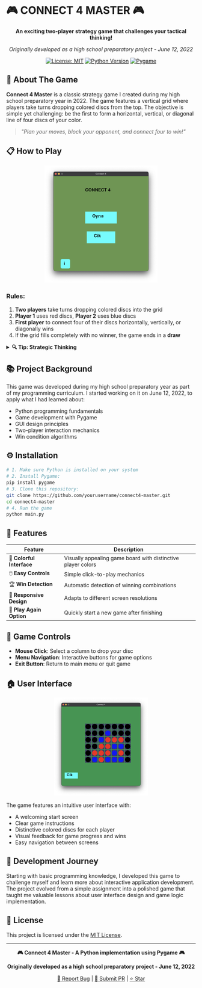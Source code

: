# 🎮 CONNECT 4 MASTER 🎮

<div align="center">
  
  **An exciting two-player strategy game that challenges your tactical thinking!**
  
  *Originally developed as a high school preparatory project - June 12, 2022*
  
  [![License: MIT](https://img.shields.io/badge/License-MIT-yellow.svg)](https://opensource.org/licenses/MIT)
  [![Python Version](https://img.shields.io/badge/python-3.6+-blue.svg)](https://www.python.org/downloads/)
  [![Pygame](https://img.shields.io/badge/pygame-2.0+-orange.svg)](https://www.pygame.org/)
</div>

## 🎯 About The Game
**Connect 4 Master** is a classic strategy game I created during my high school preparatory year in 2022. The game features a vertical grid where players take turns dropping colored discs from the top. The objective is simple yet challenging: be the first to form a horizontal, vertical, or diagonal line of four discs of your color.

> *"Plan your moves, block your opponent, and connect four to win!"*

## 📋 How to Play
<div align="center">
  <img src="images/startscreen.png" width="300" alt="Gameplay Screen">
</div>

### Rules:
1. **Two players** take turns dropping colored discs into the grid
2. **Player 1** uses red discs, **Player 2** uses blue discs
3. **First player** to connect four of their discs horizontally, vertically, or diagonally wins
4. If the grid fills completely with no winner, the game ends in a **draw**

<details>
<summary><b>🔍 Tip: Strategic Thinking</b></summary>
<br>
Consider these strategies to improve your game:
<ul>
<li>Control the center columns when possible - they offer more connecting possibilities</li>
<li>Block your opponent when they have three in a row</li>
<li>Try to create multiple threats simultaneously</li>
<li>Look several moves ahead - anticipate your opponent's strategy</li>
</ul>
</details>

## 📚 Project Background
This game was developed during my high school preparatory year as part of my programming curriculum. I started working on it on June 12, 2022, to apply what I had learned about:
- Python programming fundamentals
- Game development with Pygame
- GUI design principles
- Two-player interaction mechanics
- Win condition algorithms

## ⚙️ Installation
```bash
# 1. Make sure Python is installed on your system
# 2. Install Pygame:
pip install pygame
# 3. Clone this repository:
git clone https://github.com/yourusername/connect4-master.git
cd connect4-master
# 4. Run the game
python main.py
```

## 🌟 Features
| Feature | Description |
|---------|-------------|
| 🎨 **Colorful Interface** | Visually appealing game board with distinctive player colors |
| 🖱️ **Easy Controls** | Simple click-to-play mechanics |
| 🏆 **Win Detection** | Automatic detection of winning combinations |
| 📱 **Responsive Design** | Adapts to different screen resolutions |
| 🔄 **Play Again Option** | Quickly start a new game after finishing |

## 🎯 Game Controls
- **Mouse Click**: Select a column to drop your disc
- **Menu Navigation**: Interactive buttons for game options
- **Exit Button**: Return to main menu or quit game

## 🏠 User Interface
<div align="center">
  <img src="images/gamescreen.png" width="250" alt="Start Screen">
</div>

The game features an intuitive user interface with:
- A welcoming start screen
- Clear game instructions
- Distinctive colored discs for each player
- Visual feedback for game progress and wins
- Easy navigation between screens

## 🚀 Development Journey
Starting with basic programming knowledge, I developed this game to challenge myself and learn more about interactive application development. The project evolved from a simple assignment into a polished game that taught me valuable lessons about user interface design and game logic implementation.

## 📝 License
This project is licensed under the [MIT License](LICENSE).

---
<div align="center">
  
  **🎮 Connect 4 Master - A Python implementation using Pygame 🎮**
  
  **Originally developed as a high school preparatory project - June 12, 2022**
  
  [🐛 Report Bug](https://github.com/yourusername/connect4-master/issues) | [🔄 Submit PR](https://github.com/yourusername/connect4-master/pulls) | [⭐ Star](https://github.com/yourusername/connect4-master)
  
</div>
